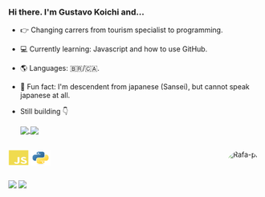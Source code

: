 ### Hi there. I'm Gustavo Koichi and...


- 👉 Changing carrers from tourism specialist to programming.
- 💻 Currently learning: Javascript and how to use GitHub.
- 🌎 Languages: 🇧🇷/🇨🇦.
- 🤣 Fun fact: I'm descendent from japanese (Sansei), but cannot speak japanese at all.
- Still building 👇

  <a href="https://github.com/gustavokoichi/github-readme-stats">
  <img align="center" src="https://github-readme-stats.vercel.app/api?username=gustavokoichi&show_icons=true&theme=bear&include_all_commits=true&count_private=true&repo=github-readme-stats"/>
  </a>
  <a href="https://github.com/gustavokoichi/convoychat">
  <img align="center" src="https://github-readme-stats.vercel.app/api/top-langs/?username=gustavokoichi&layout=compact&langs_count=5&theme=bear&repo=convoychat"/>
  </a>
  
<div style="display: inline_block"><br>
  <img align="center" alt="Gus-Js" height="30" width="40" src="https://raw.githubusercontent.com/devicons/devicon/master/icons/javascript/javascript-plain.svg">
  <img align="center" alt="Gus-Python" height="30" width="40" src="https://raw.githubusercontent.com/devicons/devicon/master/icons/python/python-original.svg">
  <img align="right" alt="Rafa-pic" height="150" style="border-radius:50px;" src="https://i.pinimg.com/originals/9c/b1/59/9cb159ed669f59d43cf2abc56c33f6a4.gif">
</div>
  
  ##
 
<div> 
  <a href = "mailto:guga_koichi@hotmail.com"><img src="https://img.shields.io/badge/Microsoft_Outlook-0078D4?style=for-the-badge&logo=microsoft-outlook&logoColor=white" target="_blank"></a>
  <a href="https://www.linkedin.com/in/gustavo-koichi-79b5b2a1/" target="_blank"><img src="https://img.shields.io/badge/-LinkedIn-%230077B5?style=for-the-badge&logo=linkedin&logoColor=white" target="_blank"></a> 
 
 
</div>
